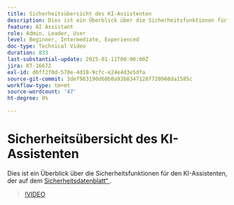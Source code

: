 ```yaml
---
title: Sicherheitsübersicht des KI-Assistenten
description: Dies ist ein Überblick über die Sicherheitsfunktionen für den KI-Assistenten, der auf dem Sicherheitsdatenblatt basiert.
feature: AI Assistant
role: Admin, Leader, User
level: Beginner, Intermediate, Experienced
doc-type: Technical Video
duration: 833
last-substantial-update: 2025-01-11T00:00:00Z
jira: KT-16672
exl-id: d6ff2f0d-570e-4d18-9cfc-e24e4d3e5dfa
source-git-commit: 3def983190d60b0a93b8347128f720968da1585c
workflow-type: tm+mt
source-wordcount: '47'
ht-degree: 0%

---
```



# Sicherheitsübersicht des KI-Assistenten

Dies ist ein Überblick über die Sicherheitsfunktionen für den KI-Assistenten, der auf dem <a href="https://www.adobe.com/content/dam/cc/en/trust-center/ungated/whitepapers/experience-cloud/adobe-ai-assistant-in-aep-security-fact-sheet.pdf">Sicherheitsdatenblatt“ </a>.

>[!VIDEO](https://video.tv.adobe.com/v/3441066/?learn=on&enablevpops)
